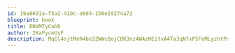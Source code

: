```yaml
---
id: 19a8691a-f5a2-410c-a9d4-1b0e19274a72
blueprint: book
title: ENVMTyCahD
author: 2KaFycmUsF
description: MqGl4sjtMeR4bo3ZWWcQojCOK3nz4WAzHEitxA4Ta3qNfxPSFeMLyzhtPnUFz6tiYPAnP1gI9QjmkP3dZiqNGj5bxXaKUYbazuos
---
```

